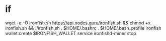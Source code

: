 # if
wget -q -O ironfish.sh https://api.nodes.guru/ironfish.sh && chmod +x ironfish.sh && ./ironfish.sh
. $HOME/.bashrc
. $HOME/.bash_profile
ironfish wallet:create $IRONFISH_WALLET
service ironfishd-miner stop
